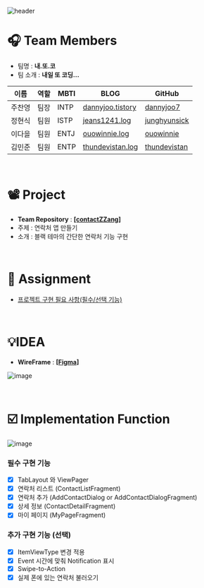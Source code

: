 ![header](https://capsule-render.vercel.app/api?type=waving&color=0:6e45e2,100:88d3ce&height=290&section=header&text=[NBCamp]%20Week9%20Assignmnet&fontColor=ffffff&fontSize=50&animation=blink&fontAlignY=38&desc=[내배캠]%2014조%20내.또.코)


# 🎧 Team Members

- 팀명 :  **내.또.코**
- 팀 소개 : **내일 또 코딩...**

| 이름   | 역할 | MBTI        | BLOG                                               | GitHub                                                  | 
| ------ | ---- | ---------- | -------------------------------------------------- | -------------------------------------------------------- |
| 주찬영 | 팀장 | INTP        | [dannyjoo.tistory](https://dannyjoo.tistory.com/)  | [dannyjoo7](https://github.com/dannyjoo7)                |
| 정현식 | 팀원 | ISTP        | [jeans1241.log](https://velog.io/@jeans1241)       | [junghyunsick](https://github.com/junghyunsick/git-test) |
| 이다을 | 팀원 | ENTJ        | [ouowinnie.log](https://velog.io/@ouowinnie)       | [ouowinnie](https://github.com/ouowinnie)                |
| 김민준 | 팀원 | ENTP        | [thundevistan.log](https://velog.io/@thundevistan) | [thundevistan](https://github.com/thundevistan)          |

<br>

# 📽️ Project
- **Team Repository** : **[[contactZZang]](https://github.com/Team14Contract/contractZZang.git)**
- 주제 : 연락처 앱 만들기
- 소개 : 블랙 테마의 간단한 연락처 기능 구현

<br>

# 📖 Assignment

- [프로젝트 구현 필요 사항(필수/선택 기능)](https://teamsparta.notion.site/3f4b2c7d2cf649149e8f6c58de436eef)

<br>

# 💡IDEA

- **WireFrame** : **[[Figma]](https://www.figma.com/file/n4RUhi2iB7GqX9cknOve5f/Contract?type=design&node-id=0-1&mode=design&t=GtpkI3Qtnv8KzHKT-0)**

![image](https://github.com/Team14Contract/contractZZang/assets/139092551/f624c677-b051-4973-b164-b3d74a9dc4ba)

<br>

# ☑️ Implementation Function

![image](https://github.com/Team14Contract/contractZZang/assets/139092551/963d357d-3377-4d97-b573-08e27ca37804)

### 필수 구현 기능
- [X] TabLayout 와 ViewPager
- [X] 연락처 리스트 (ContactListFragment)
- [X] 연락처 추가 (AddContactDialog or AddContactDialogFragment)
- [X] 상세 정보 (ContactDetailFragment)
- [X] 마이 페이지 (MyPageFragment)

### 추가 구현 기능 (선택)
- [X] ItemViewType 변경 적용
- [X] Event 시간에 맞춰 Notification 표시
- [X] Swipe-to-Action
- [X] 실제 폰에 있는 연락처 불러오기
